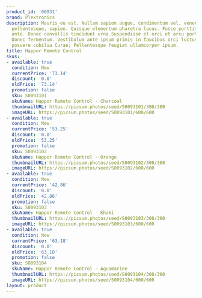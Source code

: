 ```yaml
---
product_id: '00931'
brand: Plextronics
description: Mauris eu est. Nullam sapien augue, condimentum vel, venenatis id, rhoncus
  pellentesque, sapien. Quisque elementum pharetra lacus. Fusce porttitor hendrerit
  ante. Donec convallis tincidunt urna.Suspendisse et orci et arcu porttitor pellentesque.
  Donec fermentum. Vestibulum ante ipsum primis in faucibus orci luctus et ultrices
  posuere cubilia Curae; Pellentesque feugiat ullamcorper ipsum.
title: Happor Remote Control
skus:
- available: true
  condition: New
  currentPrice: '73.14'
  discount: '0.0'
  oldPrice: '73.14'
  promotion: false
  sku: S0093101
  skuName: Happor Remote Control - Charcoal
  thumbnailURL: https://picsum.photos/seed/S0093101/300/300
  imageURL: https://picsum.photos/seed/S0093101/600/600
- available: true
  condition: New
  currentPrice: '53.25'
  discount: '0.0'
  oldPrice: '53.25'
  promotion: false
  sku: S0093102
  skuName: Happor Remote Control - Orange
  thumbnailURL: https://picsum.photos/seed/S0093102/300/300
  imageURL: https://picsum.photos/seed/S0093102/600/600
- available: true
  condition: New
  currentPrice: '42.86'
  discount: '0.0'
  oldPrice: '42.86'
  promotion: false
  sku: S0093103
  skuName: Happor Remote Control - Khaki
  thumbnailURL: https://picsum.photos/seed/S0093103/300/300
  imageURL: https://picsum.photos/seed/S0093103/600/600
- available: true
  condition: New
  currentPrice: '63.18'
  discount: '0.0'
  oldPrice: '63.18'
  promotion: false
  sku: S0093104
  skuName: Happor Remote Control - Aquamarine
  thumbnailURL: https://picsum.photos/seed/S0093104/300/300
  imageURL: https://picsum.photos/seed/S0093104/600/600
layout: product
---
```

